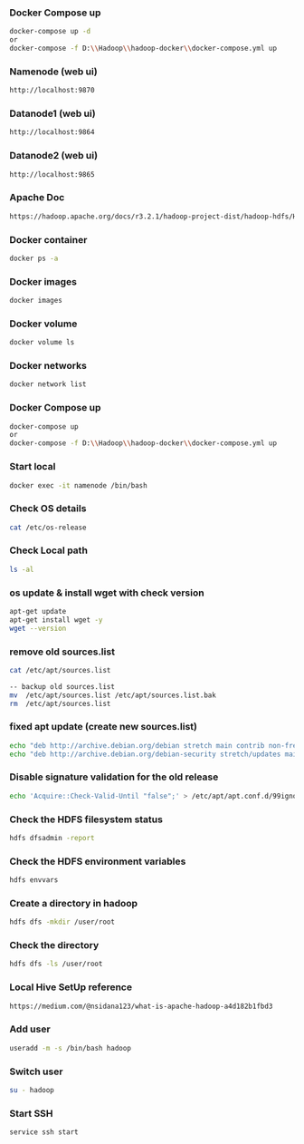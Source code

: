 ### Docker Compose up
```bash
docker-compose up -d
or 
docker-compose -f D:\\Hadoop\\hadoop-docker\\docker-compose.yml up
```

### Namenode (web ui)
```bash
http://localhost:9870
```
### Datanode1 (web ui)
```bash
http://localhost:9864
```
### Datanode2 (web ui)
```bash
http://localhost:9865
```

### Apache Doc
```bash
https://hadoop.apache.org/docs/r3.2.1/hadoop-project-dist/hadoop-hdfs/HDFSCommands.html
```

### Docker container
```bash
docker ps -a
```

### Docker images
```bash
docker images
```

### Docker volume
```bash
docker volume ls
```

### Docker networks
```bash
docker network list
```

### Docker Compose up
```bash
docker-compose up
or 
docker-compose -f D:\\Hadoop\\hadoop-docker\\docker-compose.yml up
```

### Start local
```bash
docker exec -it namenode /bin/bash
```

### Check OS details
```bash
cat /etc/os-release
```

### Check Local path
```bash
ls -al
```

### os update & install wget with check version
```bash
apt-get update
apt-get install wget -y
wget --version
```

### remove old sources.list
```bash
cat /etc/apt/sources.list

-- backup old sources.list
mv  /etc/apt/sources.list /etc/apt/sources.list.bak 
rm  /etc/apt/sources.list
```

### fixed apt update (create new sources.list)
```bash
echo "deb http://archive.debian.org/debian stretch main contrib non-free" > /etc/apt/sources.list
echo "deb http://archive.debian.org/debian-security stretch/updates main contrib non-free" >> /etc/apt/sources.list
```

### Disable signature validation for the old release
```bash
echo 'Acquire::Check-Valid-Until "false";' > /etc/apt/apt.conf.d/99ignore-release-date
```

### Check the HDFS filesystem status
```bash
hdfs dfsadmin -report
```

### Check the HDFS environment variables
```bash
hdfs envvars
```

### Create a directory in hadoop
```bash
hdfs dfs -mkdir /user/root
```

### Check the directory
```bash
hdfs dfs -ls /user/root
```

### Local Hive SetUp reference
```bash
https://medium.com/@nsidana123/what-is-apache-hadoop-a4d182b1fbd3
```

### 

### Add user
```bash
useradd -m -s /bin/bash hadoop
```
### Switch user
```bash
su - hadoop
```

### Start SSH
```bash
service ssh start
```
